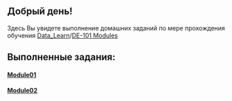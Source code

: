 ## Добрый день!
Здесь Вы увидете выполнение домашних заданий по мере прохождения обучения [Data_Learn](https://github.com/Data-Learn/data-engineering/tree/master/DE-101%20Modules)/[DE-101 Modules](https://github.com/Data-Learn/data-engineering/tree/master/DE-101%20Modules)

## Выполненные задания:
#### [Module01](https://github.com/Mbandrovskiy/Data-Learn/tree/main/DE%20-%20101%20Modules/Module01)

#### [Module02](https://github.com/Mbandrovskiy/Data-Learn/tree/main/DE%20-%20101%20Modules/Module02)
